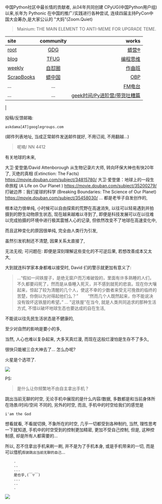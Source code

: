 中国Python社区中最长情的贡献者, 从04年共同创建 CPyUG(中国Python用户组)以来,长年为 Pythonic 在中国的推广/实践进行各种尝试, 连续四届主持PyCon中国大会筹办,是大家公认的 "大妈"(Zoom.Quiet)

> Mainium: THE MAIN ELEMENT TO ANTI-MEME FOR UPGRADE TEME.

| site | community | works |
| :-----| :----: | ----: |
| [root](http://zoomquiet.io/) | [GDG](https://blog.zhgdg.org/) | [蟒营®](https://doc.101.camp/) |
| [blog](https://blog.zoomquiet.io/pages/zoomquiet.html) | [TFUG](http://zh.tfug.world/) | [编程思维](https://py.101.camp/) |
| [weekly](http://weekly.pychina.org/) | [自怼圈](https://du.101.camp/) | [作曲班](https://mu.101.camp/) |
| [ScrapBooks](https://zoomquiet.io/collection.html) | [蟒中国](https://pychina.org/) | [OBP](https://zoomquiet.io/obp/index.html) |
| ... | ... | [FM电台](https://fm.101.camp/) |
| ... | ... | [geek时间/Py进阶营/带货吐糟篇](https://fm.101.camp/2020/geek2py-dama.html) 
 |


投稿/反馈邮箱:

    askdama[AT]googlegroups.com

(邮件列表地址, 
当成正常邮件发送邮件就好, 不用订阅, 不用翻越...)

> 呢喃/ NN 4412




有关地球的未来,

大卫·爱登堡/David Attenborough 从生物记录片大师,
转向环保大神也有快20年了,
灭绝的真相 (Extinction: The Facts)
https://movie.douban.com/subject/34815780/
大卫·爱登堡：地球上的一段生命旅程 (A Life on Our Planet )
https://movie.douban.com/subject/35200279/
打破边界：我们星球的科学 (Breaking Boundaries: The Science of Our Planet)
https://movie.douban.com/subject/35458030/
...
都是老爷子自发创作的,

根本动力很单纯,
小时候可以自由探索的荒野在高速消失,
以往可以轻易遇到并拍摄到的野生动物原生状态,
现在越来越难以寻到了,
即便是科技发展可以在以往难以完成拍摄的环境中进行极其震憾人心的记录,
但依然改变不了地球在高速变化中,

而且这种变化的原因很单纯,
完全由人类行为引发,

虽然引发机制还不清楚,
因果关系太直接了,

无法无视;
可问题在:
即便是深刻理解这些变化的不可逆后果,
若想改善成本又太大,

大到就连科学家本身都难以接受时,
David 们的警示就更加有意义了:

> ...“假如一间铁屋子，是绝无窗户而万难破毁的，里面有许多熟睡的人们，不久都要闷死了，然而是从昏睡入死灭，并不感到就死的悲哀。现在你大嚷起来，惊起了较为清醒的几个人，使这不幸的少数者来受无可挽救的临终的苦楚，你倒以为对得起他们么？”
　　“然而几个人既然起来，你不能说决没有毁坏这铁屋的希望。”
...
"这铁屋"在当今,
就是人类共同追求的那种生活方式,
不惜以破坏地球生态也要达成的自在生活,

不能说以往先民生活状态是不健康的,

至少对自然的影响是要小的多​,

当然,
人心也难以复杂起来,
大多天真烂漫,
而现在这般烂漫怕是生存不了多久,

很快只能被三合大神去了...
怎么办呢?

火星是个选项了.​







![](http://ydlj.zoomquiet.top/ipic/2021-06-16-zq42-today-card-2106.017.jpeg)





PS:
> 是什么让你频繁地不由自主拿出手机？

跳出当前无聊的时空,
无论手机中展现的是什么内容/数据,
多数都是和当前身体所在场景/时间/空间 不同的,
另外的时空,
而且, 手机中的时空给我们的感觉是

    i'am the God

想看就看, 不看就切换,
不象所在的时空, 几乎一切都受到各种制约,
当然,
理性思考一下就知道,
手机中的时空受到的控制更加精密, 更加不受自己控制,
但是, 这种控制感,
却是所有人都需要的...

所以, 
忍不住拿出手机来刷一刷,
并不是为了手机本身, 或是手机带来的一切,
而是可以借机`假装跳出当前无聊的自己`...



```
    .
    ..
    ...
    是也乎,(￣▽￣)
    ...
    ..
    .
```


![](http://ydlj.zoomquiet.top/ipic/2021-04-30-210411DU21.4zip.jpg)

